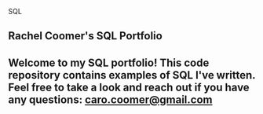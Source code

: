  SQL
## Rachel Coomer's SQL Portfolio


## Welcome to my SQL portfolio! This code repository contains examples of SQL I've written. Feel free to take a look and reach out if you have any questions: caro.coomer@gmail.com
